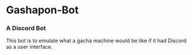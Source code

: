 # Gashapon-Bot   

### A Discord Bot   
This bot is to emulate what a gacha machine would be like if it had Discord as a user interface.
